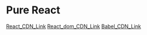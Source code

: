 # Pure React #

[React_CDN_Link](https://cdnjs.com/libraries/react)
[React_dom_CDN_Link](https://cdnjs.com/libraries/react-dom)
[Babel_CDN_Link](https://cdnjs.com/libraries/babel-standalone)


